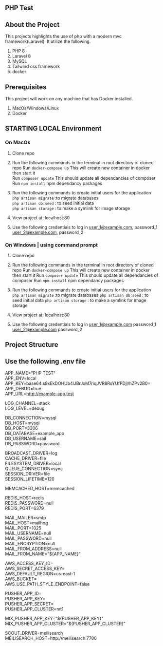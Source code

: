 ## PHP Test

## About the Project

This projects highlights the use of php with a modern mvc framework(Laravel). It utilize the following.

1. PHP 8
2. Laravel 8
3. MySQL
4. Tailwind css framework
5. docker

## Prerequisites

This project will work on any machine that has Docker installed.

1. MacOs/Windows/Linux
2. Docker

## STARTING LOCAL Environment

### On MacOs

1. Clone repo
2. Run the following commands in the terminal in root directory of cloned repo
   Run `docker-compose up` This will create new container in docker then start it  
   Run `composer update` This should update all dependancies of composer  
   Run `npm install` npm dependancy packages  

3. Run the following commands to create initial users for the application
   `php artisan migrate` :to migrate databases  
   `php artisan db:seed` : to seed initial data  
   `php artisan storage` : to make a symlink for image storage  

4. View project at: localhost:80

5. Use the following credentials to log in
   user_1@example.com, password_1
   user_2@example.com, password_2

### On Windows | using command prompt

1. Clone repo
2. Run the following commands in the terminal in root directory of cloned repo
   Run `docker-compose up` This will create new container in docker then start it
   Run `composer update` This should update all dependancies of composer
   Run `npm install` npm dependancy packages

3. Run the following commands to create initial users for the application
   `php artisan migrate` :to migrate databases
   `php artisan db:seed` : to seed initial data
   `php artisan storage` : to make a symlink for image storage

4. View project at: localhost:80

5. Use the following credentials to log in
   user_1@example.com password_1
   user_2@example.com password_2

## Project Structure

## Use the following .env file

APP_NAME="PHP TEST"  
APP_ENV=local  
APP_KEY=base64:s9xEkDOHUb4lJBrJxM7riqJVR8RoYUfPDjI/hZPv2B0=  
APP_DEBUG=true  
APP_URL=http://example-app.test  

LOG_CHANNEL=stack  
LOG_LEVEL=debug  

DB_CONNECTION=mysql  
DB_HOST=mysql  
DB_PORT=3306  
DB_DATABASE=example_app  
DB_USERNAME=sail  
DB_PASSWORD=password  

BROADCAST_DRIVER=log  
CACHE_DRIVER=file  
FILESYSTEM_DRIVER=local  
QUEUE_CONNECTION=sync  
SESSION_DRIVER=file  
SESSION_LIFETIME=120  

MEMCACHED_HOST=memcached  

REDIS_HOST=redis  
REDIS_PASSWORD=null  
REDIS_PORT=6379  

MAIL_MAILER=smtp  
MAIL_HOST=mailhog  
MAIL_PORT=1025  
MAIL_USERNAME=null  
MAIL_PASSWORD=null  
MAIL_ENCRYPTION=null  
MAIL_FROM_ADDRESS=null  
MAIL_FROM_NAME="${APP_NAME}"  

AWS_ACCESS_KEY_ID=  
AWS_SECRET_ACCESS_KEY=  
AWS_DEFAULT_REGION=us-east-1  
AWS_BUCKET=  
AWS_USE_PATH_STYLE_ENDPOINT=false  
  
PUSHER_APP_ID=  
PUSHER_APP_KEY=  
PUSHER_APP_SECRET=  
PUSHER_APP_CLUSTER=mt1  
  
MIX_PUSHER_APP_KEY="${PUSHER_APP_KEY}"  
MIX_PUSHER_APP_CLUSTER="${PUSHER_APP_CLUSTER}"  
  
SCOUT_DRIVER=meilisearch  
MEILISEARCH_HOST=http://meilisearch:7700  
   